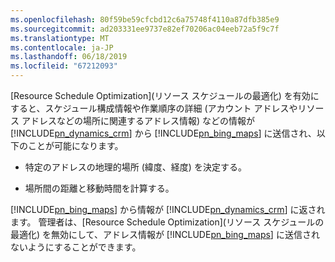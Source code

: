 ```yaml
---
ms.openlocfilehash: 80f59be59cfcbd12c6a75748f4110a87dfb385e9
ms.sourcegitcommit: ad203331ee9737e82ef70206ac04eeb72a5f9c7f
ms.translationtype: MT
ms.contentlocale: ja-JP
ms.lasthandoff: 06/18/2019
ms.locfileid: "67212093"
---
```

[Resource Schedule Optimization]\(リソース スケジュールの最適化\) を有効にすると、スケジュール構成情報や作業順序の詳細 (アカウント アドレスやリソース アドレスなどの場所に関連するアドレス情報) などの情報が [!INCLUDE[pn_dynamics_crm](pn-dynamics-crm.md)] から [!INCLUDE[pn_bing_maps](pn-bing-maps.md)] に送信され、以下のことが可能になります。  
  
-   特定のアドレスの地理的場所 (緯度、経度) を決定する。  
  
-   場所間の距離と移動時間を計算する。  
  
 [!INCLUDE[pn_bing_maps](pn-bing-maps.md)] から情報が [!INCLUDE[pn_dynamics_crm](pn-dynamics-crm.md)] に返されます。  管理者は、[Resource Schedule Optimization]\(リソース スケジュールの最適化\) を無効にして、アドレス情報が [!INCLUDE[pn_bing_maps](pn-bing-maps.md)] に送信されないようにすることができます。